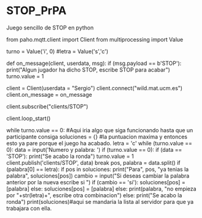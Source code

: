 # STOP_PrPA
Juego sencillo de STOP en python

from paho.mqtt.client import Client 
from multiprocessing import Value

turno = Value('i', 0)
#letra = Value('s','c')

def on_message(client, userdata, msg):
    if (msg.payload == b'STOP'):
        print("Algun jugador ha dicho STOP, escribe STOP para acabar")
        turno.value = 1


client = Client(userdata = "Sergio")
client.connect("wild.mat.ucm.es")
client.on_message = on_message

client.subscribe("clients/STOP")

client.loop_start()

while turno.value == 0: #Aqui iria algo que siga funcionando hasta que un participante consiga
    soluciones = {}     #la puntuacion maxima y entonces esto ya pare porque el juego ha acabado.
    letra = 'c'
    while (turno.value == 0):
        data = input('Numero y palabra: ')
        if (turno.value == 0):
            if (data == 'STOP'):
                print("Se acabo la ronda")
                turno.value = 1
                client.publish('clients/STOP', data)
                break
            pos, palabra = data.split()
            if (palabra[0] == letra):
                if pos in soluciones:
                    print("Para", pos, "ya tenias la palabra", soluciones[pos])
                    cambio = input("Si deseas cambiar la palabra anterior por la nueva escribe si ")
                    if (cambio == 'si'):
                        soluciones[pos] = [palabra]
                else:
                    soluciones[pos] = [palabra]
            else:
                print(palabra, "no empieza por "+str(letra)+", escribe otra combinacion")
        else:
            print("Se acabo la ronda")
    print(soluciones)#aqui se mandaria la lista al servidor para que ya trabajara con ella.
